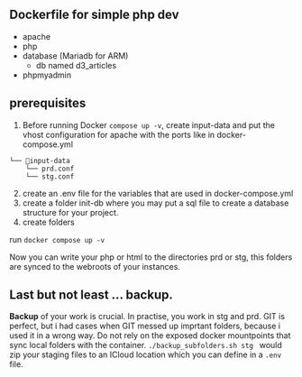## Dockerfile for simple php dev 
- apache
- php
- database (Mariadb for ARM)
  - db named d3_articles
- phpmyadmin

## prerequisites
1. Before running Docker `compose up -v`, create input-data and put the vhost configuration for apache with the ports like in docker-compose.yml

```
└── 📁input-data
    └── prd.conf
    └── stg.conf
```
2. create an .env file for the variables that are used in docker-compose.yml
3. create a folder init-db where you may put a sql file to create a database structure for your project. 
4. create folders 

run `docker compose up -v`

Now you can write your php or html to the directories prd or stg, this folders are synced to the webroots of your instances.

## Last but not least ... backup.
**Backup** of your work is crucial. In practise, you work in stg and prd. 
GIT is perfect, but i had cases when GIT messed up imprtant folders, because i used it in a wrong way. Do not rely on the exposed docker mountpoints that sync local folders with the container. `./backup_subfolders.sh stg ` would zip your staging files to an ICloud location which you can define in a `.env` file.